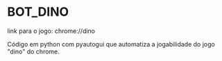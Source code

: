 # BOT_DINO
link para o jogo: chrome://dino

Código em python com pyautogui que automatiza a jogabilidade do jogo "dino" do chrome.


